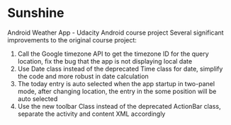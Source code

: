 # Sunshine
Android Weather App - Udacity Android course project 
Several significant improvements to the original course project:
1. Call the Google timezone API to get the timezone ID for the query location, fix the bug that the app is not displaying local date
2. Use Date class instead of the deprecated Time class for date, simplify the code and more robust in date calculation
3. The today entry is auto selected when the app startup in two-panel mode, after changing location, the entry in the some position will be auto selected
4. Use the new toolbar Class instead of the deprecated ActionBar class, separate the activity and content XML accordingly 
